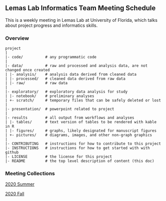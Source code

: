 
## Lemas Lab Informatics Team Meeting Schedule

This is a weekly meeting in Lemas Lab at University of Florida, which talks about project progress and informatics skills.


### Overview

	project
	|
	|- code/          # any programmatic code	
	|
	|- data/          # raw and processed and analysis data, are not changed once created
	| |- analysis/    # analysis data derived from cleaned data
	| |- processed/   # cleaned data derived from raw data
	| |- raw/         # raw data
	|                 
	|- exploratory/   # exploratory data analysis for study
	| |- notebook/    # preliminary analyses
	| +- scratch/     # temporary files that can be safely deleted or lost
	|
	|- presentation/  # powerpoint related to project 	
    |
	|- results        # all output from workflows and analyses
	| |- tables/      # text version of tables to be rendered with kable in R
	| |- figures/     # graphs, likely designated for manuscript figures
	| +- pictures/    # diagrams, images, and other non-graph graphics
	|
	|- CONTRIBUTING   # instructions for how to contribute to this project
	|- INSTRUCTIONS   # instructions for how to get started with with github
	|- LICENSE        # the license for this project
	|- README         # the top level description of content (this doc)



### Meeting Collections

[2020 Summer](https://github.com/lemaslab/Informatics_Team_Meeting_Schedule/wiki/2020-Summer)

[2020 Fall](https://github.com/lemaslab/Informatics_Team_Meeting_Schedule/wiki/2020-Fall)